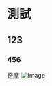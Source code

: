 # 測試
## 123
### 456

[奇摩](https://tw.yahoo.com) ![Image](src="https://www.google.com/images/branding/googlelogo/1x/googlelogo_color_272x92dp.png)
